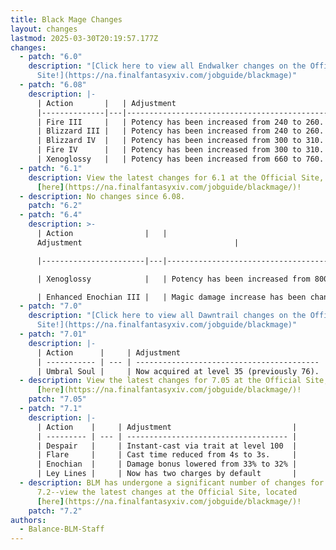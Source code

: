 ```yaml
---
title: Black Mage Changes
layout: changes
lastmod: 2025-03-30T20:19:57.177Z
changes:
  - patch: "6.0"
    description: "[Click here to view all Endwalker changes on the Official
      Site!](https://na.finalfantasyxiv.com/jobguide/blackmage)"
  - patch: "6.08"
    description: |-
      | Action       |   | Adjustment                                  |
      |--------------|---|---------------------------------------------|
      | Fire III     |   | Potency has been increased from 240 to 260. |
      | Blizzard III |   | Potency has been increased from 240 to 260. |
      | Blizzard IV  |   | Potency has been increased from 300 to 310. |
      | Fire IV      |   | Potency has been increased from 300 to 310. |
      | Xenoglossy   |   | Potency has been increased from 660 to 760. |
  - patch: "6.1"
    description: View the latest changes for 6.1 at the Official Site, located
      [here](https://na.finalfantasyxiv.com/jobguide/blackmage/)!
  - description: No changes since 6.08.
    patch: "6.2"
  - patch: "6.4"
    description: >-
      | Action                |   |
      Adjustment                                  |

      |-----------------------|---|---------------------------------------------|

      | Xenoglossy            |   | Potency has been increased from 800 to 880. |

      | Enhanced Enochian III |   | Magic damage increase has been changed from 21% to 23%. |
  - patch: "7.0"
    description: "[Click here to view all Dawntrail changes on the Official
      Site!](https://na.finalfantasyxiv.com/jobguide/blackmage)"
  - patch: "7.01"
    description: |-
      | Action      |     | Adjustment                                |
      | ----------- | --- | ----------------------------------------- |
      | Umbral Soul |     | Now acquired at level 35 (previously 76). |
  - description: View the latest changes for 7.05 at the Official Site, located
      [here](https://na.finalfantasyxiv.com/jobguide/blackmage/)!
    patch: "7.05"
  - patch: "7.1"
    description: |-
      | Action    |     | Adjustment                           |
      | --------- | --- | ------------------------------------ |
      | Despair   |     | Instant-cast via trait at level 100  |
      | Flare     |     | Cast time reduced from 4s to 3s.     |
      | Enochian  |     | Damage bonus lowered from 33% to 32% |
      | Ley Lines |     | Now has two charges by default       |
  - description: BLM has undergone a significant number of changes for Patch
      7.2--view the latest changes at the Official Site, located
      [here](https://na.finalfantasyxiv.com/jobguide/blackmage/)!
    patch: "7.2"
authors:
  - Balance-BLM-Staff
---
```

